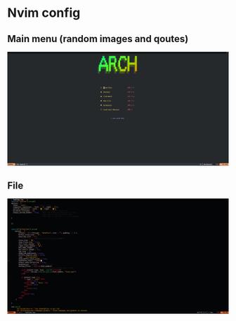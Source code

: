 # Nvim config
## Main menu (random images and qoutes)
![preview](https://raw.githubusercontent.com/GreenTeaSeb/nvim-config/main/screenshots/dashboard.png)
## File
![preview](https://raw.githubusercontent.com/GreenTeaSeb/nvim-config/main/screenshots/screenshot.png)

